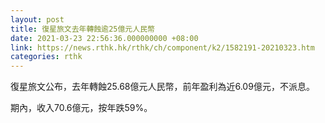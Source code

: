 ```yaml
---
layout: post
title: 復星旅文去年轉蝕逾25億元人民幣
date: 2021-03-23 22:56:36.000000000 +08:00
link: https://news.rthk.hk/rthk/ch/component/k2/1582191-20210323.htm
categories: rthk
---
```


復星旅文公布，去年轉蝕25.68億元人民幣，前年盈利為近6.09億元，不派息。

期內，收入70.6億元，按年跌59%。
